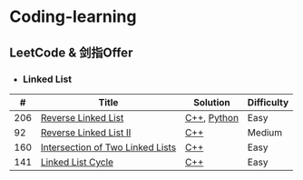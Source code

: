 
Coding-learning
======

## LeetCode & 剑指Offer

* ### Linked List

| # | Title | Solution | Difficulty |
|---| ----- | -------- | ---------- |
|206|[Reverse Linked List](https://leetcode-cn.com/problems/reverse-linked-list/)| [C++](./LinkedList/Reverse-Linked-List/ReverseLinkedList.cpp), [Python](./LinkedList/Reverse-Linked-List/ReverseLinkedList.py)|Easy|
|92|[Reverse Linked List II](https://leetcode-cn.com/problems/reverse-linked-list-ii/)|[C++](./LinkedList/Reverse-Linked-List-II/ReverseLinkedListII.cpp)|Medium|
|160|[Intersection of Two Linked Lists](https://leetcode-cn.com/problems/intersection-of-two-linked-lists/)|[C++](./LinkedList/Intersection-of-Two-Linked-Lists/IntersectionofTwoLinkedLists.cpp)|Easy|
|141|[Linked List Cycle](https://leetcode-cn.com/problems/linked-list-cycle/)|[C++](./LinkedList/Linked-List-Cycle/LinkedListCycle.cpp)|Easy|

